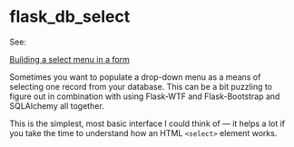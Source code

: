 # flask_db_select

See:

[Building a select menu in a form](https://bit.ly/mm-flask-select)

Sometimes you want to populate a drop-down menu as a means of selecting one record from your database. This can be a bit puzzling to figure out in combination with using Flask-WTF and Flask-Bootstrap and SQLAlchemy all together.

This is the simplest, most basic interface I could think of &mdash; it helps a lot if you take the time to understand how an HTML `<select>` element works.
